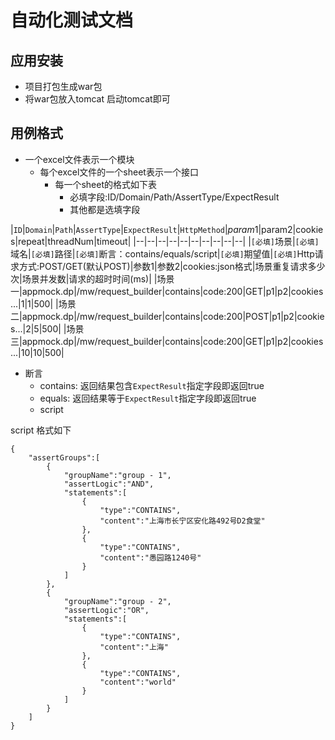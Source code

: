 # 自动化测试文档
## 应用安装
* 项目打包生成war包
* 将war包放入tomcat 启动tomcat即可

## 用例格式
* 一个excel文件表示一个模块
    * 每个excel文件的一个sheet表示一个接口
        * 每一个sheet的格式如下表
            * 必填字段:ID/Domain/Path/AssertType/ExpectResult
            * 其他都是选填字段

|`ID`|`Domain`|`Path`|`AssertType`|`ExpectResult`|`HttpMethod`|$param1|$param2|cookies|repeat|threadNum|timeout|
|--|--|--|--|--|--|--|--|--|--|
|`[必填]`场景|`[必填]`域名|`[必填]`路径|`[必填]`断言：contains/equals/script|`[必填]`期望值|`[必填]`Http请求方式:POST/GET(默认POST)|参数1|参数2|cookies:json格式|场景重复请求多少次|场景并发数|请求的超时时间(ms)|
|场景一|appmock.dp|/mw/request_builder|contains|code:200|GET|p1|p2|cookies...|1|1|500|
|场景二|appmock.dp|/mw/request_builder|contains|code:200|POST|p1|p2|cookies...|2|5|500|
|场景三|appmock.dp|/mw/request_builder|contains|code:200|GET|p1|p2|cookies...|10|10|500|

* 断言
    * contains: 返回结果包含`ExpectResult`指定字段即返回true
    * equals: 返回结果等于`ExpectResult`指定字段即返回true
    * script
    
    
script 格式如下
```
{
    "assertGroups":[
        {
            "groupName":"group - 1",
            "assertLogic":"AND",
            "statements":[
                {
                    "type":"CONTAINS",
                    "content":"上海市长宁区安化路492号D2食堂"
                },
                {
                    "type":"CONTAINS",
                    "content":"愚园路1240号"
                }
            ]
        },
        {
            "groupName":"group - 2",
            "assertLogic":"OR",
            "statements":[
                {
                    "type":"CONTAINS",
                    "content":"上海"
                },
                {
                    "type":"CONTAINS",
                    "content":"world"
                }
            ]
        }
    ]
}
```